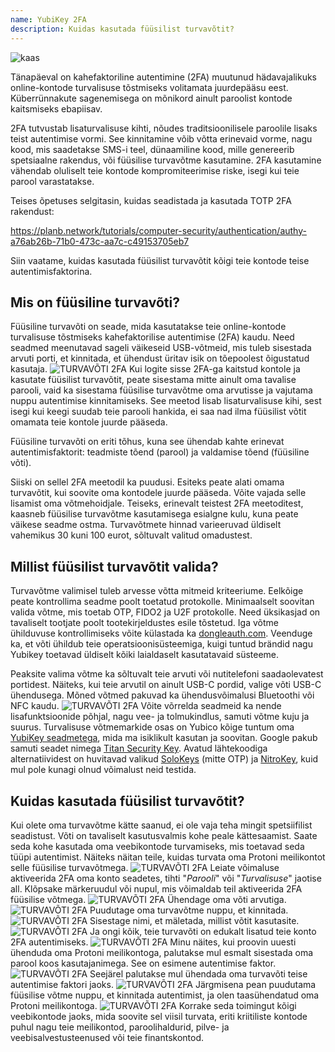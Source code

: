 ```yaml
---
name: YubiKey 2FA
description: Kuidas kasutada füüsilist turvavõtit?
---
```

![kaas](assets/cover.webp)

Tänapäeval on kahefaktoriline autentimine (2FA) muutunud hädavajalikuks online-kontode turvalisuse tõstmiseks volitamata juurdepääsu eest. Küberrünnakute sagenemisega on mõnikord ainult paroolist kontode kaitsmiseks ebapiisav.

2FA tutvustab lisaturvalisuse kihti, nõudes traditsioonilisele paroolile lisaks teist autentimise vormi. See kinnitamine võib võtta erinevaid vorme, nagu kood, mis saadetakse SMS-i teel, dünaamiline kood, mille genereerib spetsiaalne rakendus, või füüsilise turvavõtme kasutamine. 2FA kasutamine vähendab oluliselt teie kontode kompromiteerimise riske, isegi kui teie parool varastatakse.

Teises õpetuses selgitasin, kuidas seadistada ja kasutada TOTP 2FA rakendust:

https://planb.network/tutorials/computer-security/authentication/authy-a76ab26b-71b0-473c-aa7c-c49153705eb7

Siin vaatame, kuidas kasutada füüsilist turvavõtit kõigi teie kontode teise autentimisfaktorina.

## Mis on füüsiline turvavõti?

Füüsiline turvavõti on seade, mida kasutatakse teie online-kontode turvalisuse tõstmiseks kahefaktorilise autentimise (2FA) kaudu. Need seadmed meenutavad sageli väikeseid USB-võtmeid, mis tuleb sisestada arvuti porti, et kinnitada, et ühendust üritav isik on tõepoolest õigustatud kasutaja.
![TURVAVÕTI 2FA](assets/notext/01.webp)
Kui logite sisse 2FA-ga kaitstud kontole ja kasutate füüsilist turvavõtit, peate sisestama mitte ainult oma tavalise parooli, vaid ka sisestama füüsilise turvavõtme oma arvutisse ja vajutama nuppu autentimise kinnitamiseks. See meetod lisab lisaturvalisuse kihi, sest isegi kui keegi suudab teie parooli hankida, ei saa nad ilma füüsilist võtit omamata teie kontole juurde pääseda.

Füüsiline turvavõti on eriti tõhus, kuna see ühendab kahte erinevat autentimisfaktorit: teadmiste tõend (parool) ja valdamise tõend (füüsiline võti).

Siiski on sellel 2FA meetodil ka puudusi. Esiteks peate alati omama turvavõtit, kui soovite oma kontodele juurde pääseda. Võite vajada selle lisamist oma võtmehoidjale. Teiseks, erinevalt teistest 2FA meetoditest, kaasneb füüsilise turvavõtme kasutamisega esialgne kulu, kuna peate väikese seadme ostma. Turvavõtmete hinnad varieeruvad üldiselt vahemikus 30 kuni 100 eurot, sõltuvalt valitud omadustest.

## Millist füüsilist turvavõtit valida?

Turvavõtme valimisel tuleb arvesse võtta mitmeid kriteeriume.
Eelkõige peate kontrollima seadme poolt toetatud protokolle. Minimaalselt soovitan valida võtme, mis toetab OTP, FIDO2 ja U2F protokolle. Need üksikasjad on tavaliselt tootjate poolt tootekirjeldustes esile tõstetud. Iga võtme ühilduvuse kontrollimiseks võite külastada ka [dongleauth.com](https://www.dongleauth.com/dongles/).
Veenduge ka, et võti ühildub teie operatsioonisüsteemiga, kuigi tuntud brändid nagu Yubikey toetavad üldiselt kõiki laialdaselt kasutatavaid süsteeme.

Peaksite valima võtme ka sõltuvalt teie arvuti või nutitelefoni saadaolevatest portidest. Näiteks, kui teie arvutil on ainult USB-C pordid, valige võti USB-C ühendusega. Mõned võtmed pakuvad ka ühendusvõimalusi Bluetoothi või NFC kaudu.
![TURVAVÕTI 2FA](assets/notext/02.webp)
Võite võrrelda seadmeid ka nende lisafunktsioonide põhjal, nagu vee- ja tolmukindlus, samuti võtme kuju ja suurus.
Turvalisuse võtmemarkide osas on Yubico kõige tuntum oma [YubiKey seadmetega](https://www.yubico.com/), mida ma isiklikult kasutan ja soovitan. Google pakub samuti seadet nimega [Titan Security Key](https://store.google.com/fr/product/titan_security_key). Avatud lähtekoodiga alternatiividest on huvitavad valikud [SoloKeys](https://solokeys.com/) (mitte OTP) ja [NitroKey](https://www.nitrokey.com/products/nitrokeys), kuid mul pole kunagi olnud võimalust neid testida.
## Kuidas kasutada füüsilist turvavõtit?

Kui olete oma turvavõtme kätte saanud, ei ole vaja teha mingit spetsiifilist seadistust. Võti on tavaliselt kasutusvalmis kohe peale kättesaamist. Saate seda kohe kasutada oma veebikontode turvamiseks, mis toetavad seda tüüpi autentimist. Näiteks näitan teile, kuidas turvata oma Protoni meilikontot selle füüsilise turvavõtmega.
![TURVAVÕTI 2FA](assets/notext/03.webp)
Leiate võimaluse aktiveerida 2FA oma konto seadetes, tihti "*Parooli*" või "*Turvalisuse*" jaotise all. Klõpsake märkeruudul või nupul, mis võimaldab teil aktiveerida 2FA füüsilise võtmega.
![TURVAVÕTI 2FA](assets/notext/04.webp)
Ühendage oma võti arvutiga.
![TURVAVÕTI 2FA](assets/notext/05.webp)
Puudutage oma turvavõtme nuppu, et kinnitada.
![TURVAVÕTI 2FA](assets/notext/06.webp)
Sisestage nimi, et mäletada, millist võtit kasutasite.
![TURVAVÕTI 2FA](assets/notext/07.webp)
Ja ongi kõik, teie turvavõti on edukalt lisatud teie konto 2FA autentimiseks.
![TURVAVÕTI 2FA](assets/notext/08.webp)
Minu näites, kui proovin uuesti ühenduda oma Protoni meilikontoga, palutakse mul esmalt sisestada oma parool koos kasutajanimega. See on esimene autentimise faktor.
![TURVAVÕTI 2FA](assets/notext/09.webp)
Seejärel palutakse mul ühendada oma turvavõti teise autentimise faktori jaoks.
![TURVAVÕTI 2FA](assets/notext/10.webp)
Järgmisena pean puudutama füüsilise võtme nuppu, et kinnitada autentimist, ja olen taasühendatud oma Protoni meilikontoga.
![TURVAVÕTI 2FA](assets/notext/11.webp)
Korrake seda toimingut kõigi veebikontode jaoks, mida soovite sel viisil turvata, eriti kriitiliste kontode puhul nagu teie meilikontod, paroolihaldurid, pilve- ja veebisalvestusteenused või teie finantskontod.